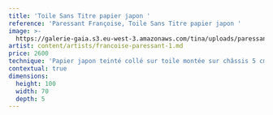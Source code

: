 ```yaml
---
title: 'Toile Sans Titre papier japon '
reference: 'Paressant Françoise, Toile Sans Titre papier japon '
image: >-
  https://galerie-gaia.s3.eu-west-3.amazonaws.com/tina/uploads/paressant-francoise/galerie-gaia-paressant-100X80-toile.jpg
artist: content/artists/francoise-paressant-1.md
price: 2600
technique: 'Papier japon teinté collé sur toile montée sur châssis 5 cm '
contextual: true
dimensions:
  height: 100
  width: 70
  depth: 5
---
```


